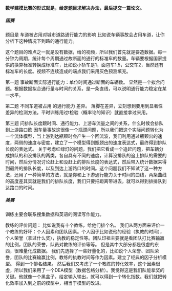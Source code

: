 #### 数学建模比赛的形式就是，给定题目求解决办法，最后提交一篇论文。

##### 国赛
题目是 车道被占用对城市道路通行能力的影响
比如说车辆事故会占用车道，让你分析下这种情况下到路的通行能力。

这个题目的难点之一就是没有数据，给的视频，所以我们首先就是要造数据。每一分钟为周期，统计每个周期通过故断面的通行的标准车的数量。车辆要根据国家提供的换算标准转换成标准车，比如说小轿车是1，面包车1.5，公交车2，当然还有标准车的长度。视频不连续造成的端点我们采用灰色预测填充。

第一题 事故断面实际通行能力：单位时间通过断面的车辆数。
显然是一个拟合问题。根据数据拟合通行量与时间的关系，是一条直线，可以说明通行能力稳定在某一水平。

第二题 不同车道被占用 的通行能力 差异。
落脚在差异，立刻想到要用到显著性差异的检测方法。平时训练用过t检验（概率论的知识）就直接拿过来用。

第三题 问排队长度跟时间、通行能力、上游车流量之间的关系，什么时候会排队到上游路口欧
因车量事故这很像一个瓶颈问题，所以我们把这个实际问题转化为一个流体模型，当上游到达瓶颈时会产生一个回流波，我们利用通过瓶颈出的速度，两侧的速度与密度，建立了一个模型得到瓶颈出的速度表达式，最终得到排队长度的表达式。
关于考虑红绿灯的问题，我们把它看成一个追赶问题，把车辆分成排队的和没排队的两类，各自具有不同的速度，计算没排队的追上排队的需要的时间，然后分情况讨论赶上和没赶上的排队长度的表达式，然后带入统计数据来得到最终的排队长度，以及到达上游路口的时间。这个问题我们不知试了这一种方法，还用了一种简单的方法，就是你和上下游通行能力关于时间的曲线，两条曲线的高度差其实就是我们的排队长度，我们只要把距离带进去，就可以得到排排队到达路口的时间。


##### 美赛
训练主要会联系搜集数据和英语的阅读写作能力。

教练的评价问题：
比如说我有十个教练，给他们排个名。
我们从两方面来评价一个教练的好坏：个人因素和团队因素。个人因子比如说他的经验（执教的时间），个人荣誉（拿过什么奖），执教的稳定性等。团队印祖主要就是看团队打比赛输赢的比例，团队的荣誉，队员对教练的评价等等。
但是其中大部分都是很虚的东西，很难量化成数据。
我们先选择了一些好量化的，比如说个人荣誉、团队荣誉，团队的比赛输赢比例，教练的执教时间等作为因素。建立了经典的因子分析模型。
得到一个排名结果。
然后我们又考虑了一个教练的转化效率，这个因素很虚，所以我们采用了一个DEA模型（数据包络分析）。我觉得这是我们队能拿奖的关键。他就像一个黑盒子，给定输入输出，就可以得到一个转化指数。我们就把转化效率加入到之前的模型中，相当于模型的改进。
